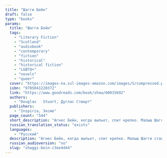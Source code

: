 ```yaml
---
title: "Шагги Бейн"
draft: false
type: "books"
params:
  title: "Шагги Бейн"
  tags:
    - "Literary Fiction"
    - "Scotland"
    - "audiobook"
    - "contemporary"
    - "fiction"
    - "historical"
    - "historical fiction"
    - "LGBTQ+"
    - "novels"
    - "queer"
  cover: "https://images-na.ssl-images-amazon.com/images/S/compressed.photo.goodreads.com/books/1641196468i/60015692.jpg"
  isbn: "9785041220372"
  link: "https://www.goodreads.com/book/show/60015692"
  authors:
    - "Douglas   Stuart, Дуглас Стюарт"
  publishers:
    - "Inspiria, Эксмо"
  page_count: "544"
  short_description: "Агнес Бейн, когда выпьет, спит крепко. Малыш Шагги ставит на ей на тумбочку четыре кружки."
  russian_translation_status: "exists"
  languages:
    - "Русский"
  description: "Агнес Бейн, когда выпьет, спит крепко. Малыш Шагги ставит на ей на тумбочку четыре кружки. Вода — утихомирить похмелье. Молоко — успокоить желудок. Остатки выдохшегося стаута — снять напряжение в костях. Отбеливатель для зубов — освежить дыхание. Его он на всякий случай подписывает: \"Не пить, ОПАСНО\". Шагги всего лишь лет восемь, но он уже понимает: он изо всех сил хочет помогать матери и быть как все, \"нормальным мальчишкой\". А жизнь как назло часто несправедлива к самым искренним детским мечтам. Эта душераздирающая история о безусловной детской любви. А еще от зависимости, о стране, которую разъедает безработица, и о том, как сложно стать своим в обществе, от которого ты хоть на крупицу отличаешься."
  russian_audioversion: "no"
  slug: "shaggi-bein-c3ee4d44"
---
```

